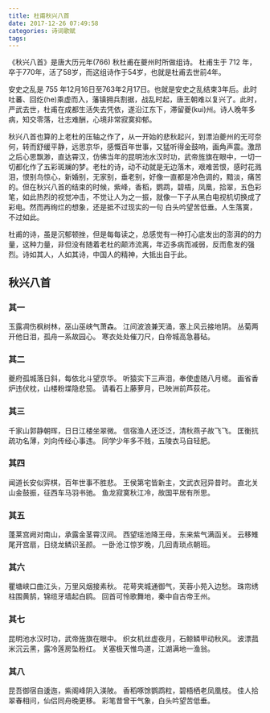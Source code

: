 ```yaml
---
title: 杜甫秋兴八首
date: 2017-12-26 07:49:58
categories: 诗词歌赋
tags:
---
```


《秋兴八首》是唐大历元年(766) 秋杜甫在夔州时所做组诗。 杜甫生于 712 年，卒于770年，活了58岁，而这组诗作于54岁，也就是杜甫去世前4年。

安史之乱是 755 年12月16日至763年2月17日。也就是安史之乱结束3年后。此时吐蕃、回纥(he)乘虚而入，藩镇拥兵割据，战乱时起，唐王朝难以复兴了。此时，严武去世，杜甫在成都生活失去凭依，遂沿江东下，滞留夔(kui)州。诗人晚年多病，知交零落，壮志难酬，心境非常寂寞抑郁。

秋兴八首也算的上老杜的压轴之作了，从一开始的悲秋起兴，到漂泊夔州的无可奈何，转而舒缓平静，远思京华，感慨百年世事，又猛听得金鼓响，画角声震。激昂之后心思飘渺，直达霄汉，仿佛当年的昆明池水汉时功，武帝旌旗在眼中，一切一切都化作了五彩斑斓的梦。老杜的诗，动不动就是无边落木，艰难苦恨，感时花溅泪，恨别鸟惊心，新婚别，无家别，垂老别，好像一直都是冷色调的，黯淡，痛苦的。但在秋兴八首的结束的时候，紫峰，香稻，鹦鹉，碧梧，凤凰，拾翠，五色彩笔，如此热烈的视觉冲击，不觉让人为之一振，就像一下子从黑白电视机切换成了彩电。然而再绚烂的想象，还是抵不过现实的一句 白头吟望苦低垂。人生落寞，不过如此。

杜甫的诗，虽是沉郁顿挫，但是每每读之，总感觉有一种打心底发出的澎湃的的力量，这种力量，非但没有随着老杜的颠沛流离，年迈多病而减弱，反而愈发的强烈。诗如其人，人如其诗，中国人的精神，大抵出自于此。

## 秋兴八首
### 其一　
玉露凋伤枫树林，巫山巫峡气萧森。
江间波浪兼天涌，塞上风云接地阴。
丛菊两开他日泪，孤舟一系故园心。
寒衣处处催刀尺，白帝城高急暮砧。
### 其二
夔府孤城落日斜，每依北斗望京华。
听猿实下三声泪，奉使虚随八月槎。
画省香炉违伏枕，山楼粉堞隐悲笳。
请看石上藤萝月，已映洲前芦荻花。
### 其三
千家山郭静朝晖，日日江楼坐翠微。
信宿渔人还泛泛，清秋燕子故飞飞。
匡衡抗疏功名薄，刘向传经心事违。
同学少年多不贱，五陵衣马自轻肥。
### 其四
闻道长安似弈棋，百年世事不胜悲。
王侯第宅皆新主，文武衣冠异昔时。
直北关山金鼓振，征西车马羽书驰。
鱼龙寂寞秋江冷，故国平居有所思。
### 其五
蓬莱宫阙对南山，承露金茎霄汉间。
西望瑶池降王母，东来紫气满函关。
云移雉尾开宫扇，日绕龙鳞识圣颜。
一卧沧江惊岁晚，几回青琐点朝班。
### 其六
瞿塘峡口曲江头，万里风烟接素秋。
花萼夹城通御气，芙蓉小苑入边愁。
珠帘绣柱围黄鹄，锦缆牙墙起白鸥。
回首可怜歌舞地，秦中自古帝王州。
### 其七
昆明池水汉时功，武帝旌旗在眼中。
织女机丝虚夜月，石鲸鳞甲动秋风。
波漂菰米沉云黑，露冷莲房坠粉红。
关塞极天惟鸟道，江湖满地一渔翁。
### 其八
昆吾御宿自逶迤，紫阁峰阴入渼陂。
香稻啄馀鹦鹉粒，碧梧栖老凤凰枝。
佳人拾翠春相问，仙侣同舟晚更移。
彩笔昔曾干气象，白头吟望苦低垂。
